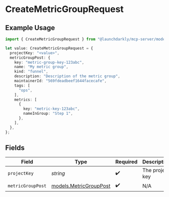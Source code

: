 # CreateMetricGroupRequest

## Example Usage

```typescript
import { CreateMetricGroupRequest } from "@launchdarkly/mcp-server/models/operations";

let value: CreateMetricGroupRequest = {
  projectKey: "<value>",
  metricGroupPost: {
    key: "metric-group-key-123abc",
    name: "My metric group",
    kind: "funnel",
    description: "Description of the metric group",
    maintainerId: "569fdeadbeef1644facecafe",
    tags: [
      "ops",
    ],
    metrics: [
      {
        key: "metric-key-123abc",
        nameInGroup: "Step 1",
      },
    ],
  },
};
```

## Fields

| Field                                                     | Type                                                      | Required                                                  | Description                                               |
| --------------------------------------------------------- | --------------------------------------------------------- | --------------------------------------------------------- | --------------------------------------------------------- |
| `projectKey`                                              | *string*                                                  | :heavy_check_mark:                                        | The project key                                           |
| `metricGroupPost`                                         | [models.MetricGroupPost](../../models/metricgrouppost.md) | :heavy_check_mark:                                        | N/A                                                       |